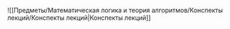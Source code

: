 ![[Предметы/Математическая логика и теория алгоритмов/Конспекты лекций/Конспекты лекций|Конспекты лекций]]